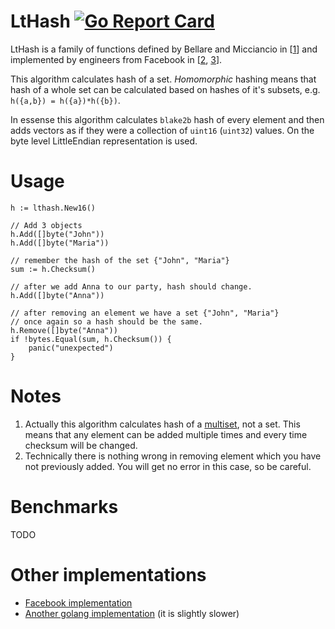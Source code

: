 # LtHash [![Go Report Card](https://goreportcard.com/badge/github.com/fyrchik/lthash)](https://goreportcard.com/report/github.com/fyrchik/lthash)

LtHash is a family of functions defined by Bellare and Micciancio in
[[1](https://cseweb.ucsd.edu/~daniele/papers/IncHash.pdf)] and implemented by engineers from Facebook in
[[2](https://eprint.iacr.org/2019/227.pdf),
[3](https://github.com/facebook/folly/tree/master/folly/experimental/crypto)].

This algorithm calculates hash of a set. _Homomorphic_ hashing means that hash of a whole set can be
calculated based on hashes of it's subsets, e.g. `h({a,b}) = h({a})*h({b})`.

In essense this algorithm calculates `blake2b` hash of every element and then adds vectors as if
they were a collection of `uint16` (`uint32`) values. On the byte level LittleEndian representation is used.


# Usage

```golang
h := lthash.New16()

// Add 3 objects
h.Add([]byte("John"))
h.Add([]byte("Maria"))

// remember the hash of the set {"John", "Maria"}
sum := h.Checksum()

// after we add Anna to our party, hash should change.
h.Add([]byte("Anna"))

// after removing an element we have a set {"John", "Maria"}
// once again so a hash should be the same.
h.Remove([]byte("Anna"))
if !bytes.Equal(sum, h.Checksum()) {
    panic("unexpected")
}
```

# Notes
1. Actually this algorithm calculates hash of a [multiset](https://en.wikipedia.org/wiki/Multiset),
not a set. This means that any element can be added multiple times
and every time checksum will be changed.
2. Technically there is nothing wrong in removing element which you have not previously added.
You will get no error in this case, so be careful.

# Benchmarks
TODO

# Other implementations
- [Facebook implementation](https://github.com/facebook/folly/tree/master/folly/experimental/crypto)
- [Another golang implementation](https://github.com/lukechampine/lthash) (it is slightly slower)

